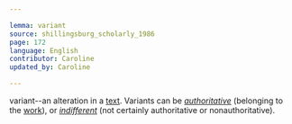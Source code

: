 ```yaml
---

lemma: variant
source: shillingsburg_scholarly_1986
page: 172
language: English
contributor: Caroline
updated_by: Caroline

---
```


variant--an alteration in a [text](text.html). Variants can be _[authoritative](authoritative.html)_ (belonging to the [work](work.html)), or _[indifferent](variantIndifferent.html)_ (not certainly authoritative or nonauthoritative).
